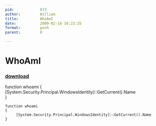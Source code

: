 ```yaml
---
pid:            873
author:         William
title:          WhoAmI
date:           2009-02-16 16:22:35
format:         posh
parent:         0

---
```


# WhoAmI

### [download](//scripts/873.ps1)

function whoami
{
     [System.Security.Principal.WindowsIdentity]::GetCurrent().Name		
}

```posh
function whoami
{
     [System.Security.Principal.WindowsIdentity]::GetCurrent().Name		
}
```
